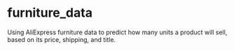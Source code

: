 # furniture_data
Using AliExpress furniture data to predict how many units a product will sell, based on its price, shipping, and title.

